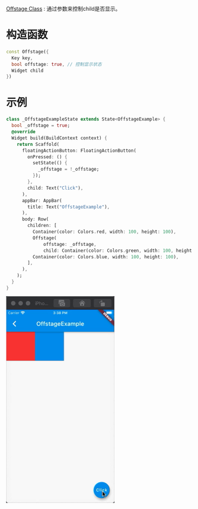
[Offstage Class](https://api.flutter.dev/flutter/widgets/Offstage-class.html) : 通过参数来控制child是否显示。

# 构造函数

```dart
const Offstage({
  Key key,
  bool offstage: true, // 控制显示状态
  Widget child
})
```

# 示例

```dart
class _OffstageExampleState extends State<OffstageExample> {
  bool _offstage = true;
  @override
  Widget build(BuildContext context) {
    return Scaffold(
      floatingActionButton: FloatingActionButton(
        onPressed: () {
          setState(() {
            _offstage = !_offstage;
          });
        },
        child: Text("Click"),
      ),
      appBar: AppBar(
        title: Text("OffstageExample"),
      ),
      body: Row(
        children: [
          Container(color: Colors.red, width: 100, height: 100),
          Offstage(
              offstage: _offstage,
              child: Container(color: Colors.green, width: 100, height: 100)),
          Container(color: Colors.blue, width: 100, height: 100),
        ],
      ),
    );
  }
}
```
<img src="/assets/images/widgets/14.gif"/>
